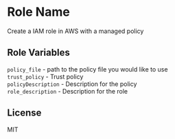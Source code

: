 Role Name
=========

Create a IAM role in AWS with a managed policy

Role Variables
--------------

`policy_file` - path to the policy file you would like to use    
`trust_policy` - Trust policy    
`policyDescription` - Description for the policy    
`role_description` - Description for the role    

License
-------

MIT
